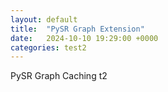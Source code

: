 ```yaml
---
layout: default
title:  "PySR Graph Extension"
date:   2024-10-10 19:29:00 +0000
categories: test2
---
```


PySR Graph Caching t2